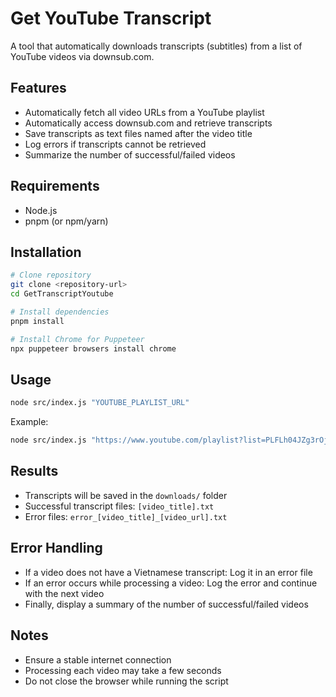 # Get YouTube Transcript  

A tool that automatically downloads transcripts (subtitles) from a list of YouTube videos via downsub.com.  

## Features  

- Automatically fetch all video URLs from a YouTube playlist  
- Automatically access downsub.com and retrieve transcripts  
- Save transcripts as text files named after the video title  
- Log errors if transcripts cannot be retrieved  
- Summarize the number of successful/failed videos  

## Requirements  

- Node.js  
- pnpm (or npm/yarn)  

## Installation  

```bash
# Clone repository
git clone <repository-url>
cd GetTranscriptYoutube

# Install dependencies
pnpm install

# Install Chrome for Puppeteer
npx puppeteer browsers install chrome
```

## Usage  

```bash
node src/index.js "YOUTUBE_PLAYLIST_URL"
```

Example:  
```bash
node src/index.js "https://www.youtube.com/playlist?list=PLFLh04JZg3rOj5rn7dxqw3sGV7sheSkSG"
```

## Results  

- Transcripts will be saved in the `downloads/` folder  
- Successful transcript files: `[video_title].txt`  
- Error files: `error_[video_title]_[video_url].txt`  

## Error Handling  

- If a video does not have a Vietnamese transcript: Log it in an error file  
- If an error occurs while processing a video: Log the error and continue with the next video  
- Finally, display a summary of the number of successful/failed videos  

## Notes  

- Ensure a stable internet connection  
- Processing each video may take a few seconds  
- Do not close the browser while running the script  
